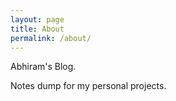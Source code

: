 ```yaml
---
layout: page
title: About
permalink: /about/
---
```



Abhiram's Blog.

Notes dump for my personal projects.





